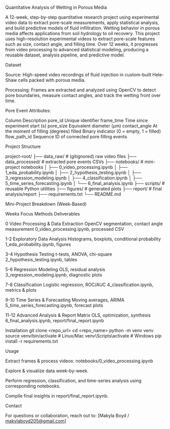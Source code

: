 
Quantitative Analysis of Wetting in Porous Media


A 12-week, step-by-step quantitative research project using experimental video data to extract pore-scale measurements, apply statistical analysis, and build predictive models of fluid infiltration. Wetting behavior in porous media affects applications from soil hydrology to oil recovery. This project uses high-resolution experimental videos to extract pore-scale features such as size, contact angle, and filling time. Over 12 weeks, it progresses from video processing to advanced statistical modeling, producing a reusable dataset, analysis pipeline, and predictive model.

Dataset

Source: High-speed video recordings of fluid injection in custom-built Hele-Shaw cells packed with porous media.

Processing: Frames are extracted and analyzed using OpenCV to detect pore boundaries, measure contact angles, and track the wetting front over time.

Pore Event Attributes:

Column	Description
pore_id	        Unique identifier
frame_time	Time since experiment start (s)
pore_size	Equivalent diameter (µm)
contact_angle	At the moment of filling (degrees)
filled	        Binary indicator (0 = empty, 1 = filled)
flow_path_id	Sequence ID of connected pore filling events

Project Structure

project-root/
├── data_raw/                 # (gitignored) raw video files
├── data_processed/           # extracted pore events CSVs
├── notebooks/                # mini-project notebooks
│   ├── 0_video_processing.ipynb
│   ├── 1_eda_probability.ipynb
│   ├── 2_hypothesis_testing.ipynb
│   ├── 3_regression_modeling.ipynb
│   ├── 4_classification.ipynb
│   ├── 5_time_series_forecasting.ipynb
│   └── 6_final_analysis.ipynb
├── scripts/                  # reusable Python utilities
├── figures/                  # generated plots
├── report/                   # final analysis/report
├── requirements.txt
└── README.md

Mini-Project Breakdown (Week-Based)

Weeks	Focus	Methods	Deliverables

0	Video Processing & Data Extraction	OpenCV segmentation, contact angle measurement	0_video_processing.ipynb, processed CSV

1-2	Exploratory Data Analysis	Histograms, boxplots, conditional probability	1_eda_probability.ipynb, figures

3-4	Hypothesis Testing	t-tests, ANOVA, chi-square	2_hypothesis_testing.ipynb, tables

5-6	Regression Modeling	OLS, residual analysis	3_regression_modeling.ipynb, diagnostic plots

7-8	Classification	Logistic regression, ROC/AUC	4_classification.ipynb, metrics & plots

9-10	Time Series & Forecasting	Moving averages, ARIMA	5_time_series_forecasting.ipynb, forecast plots

11-12	Advanced Analysis & Report	Matrix OLS, optimization, synthesis	6_final_analysis.ipynb, report/final_report.ipynb

Installation
git clone <repo_url>
cd <repo_name>
python -m venv venv
source venv/bin/activate   # Linux/Mac
venv\Scripts\activate      # Windows
pip install -r requirements.txt

Usage

Extract frames & process videos: notebooks/0_video_processing.ipynb

Explore & visualize data week-by-week.

Perform regression, classification, and time-series analysis using corresponding notebooks.

Compile final insights in report/final_report.ipynb.

Contact

For questions or collaboration, reach out to: [Makyla Boyd / makylaboyd205@gmail.com]
